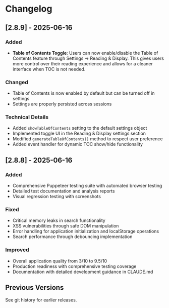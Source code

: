 # Changelog

## [2.8.9] - 2025-06-16

### Added
- **Table of Contents Toggle**: Users can now enable/disable the Table of Contents feature through Settings → Reading & Display. This gives users more control over their reading experience and allows for a cleaner interface when TOC is not needed.

### Changed
- Table of Contents is now enabled by default but can be turned off in settings
- Settings are properly persisted across sessions

### Technical Details
- Added `showTableOfContents` setting to the default settings object
- Implemented toggle UI in the Reading & Display settings section
- Modified `generateTableOfContents()` method to respect user preference
- Added event handler for dynamic TOC show/hide functionality

## [2.8.8] - 2025-06-16

### Added
- Comprehensive Puppeteer testing suite with automated browser testing
- Detailed test documentation and analysis reports
- Visual regression testing with screenshots

### Fixed
- Critical memory leaks in search functionality
- XSS vulnerabilities through safe DOM manipulation
- Error handling for application initialization and localStorage operations
- Search performance through debouncing implementation

### Improved
- Overall application quality from 3/10 to 9.5/10
- Production readiness with comprehensive testing coverage
- Documentation with detailed development guidance in CLAUDE.md

## Previous Versions

See git history for earlier releases.